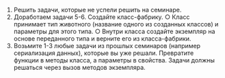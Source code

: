 1. Решить задачи, которые не успели решить на семинаре.
2. Доработаем задачи 5-6. Создайте класс-фабрику.
○ Класс принимает тип животного (название одного из созданных классов)
и параметры для этого типа.
○ Внутри класса создайте экземпляр на основе переданного типа и
верните его из класса-фабрики.
3. Возьмите 1-3 любые задачи из прошлых семинаров (например сериализация
данных), которые вы уже решали. Превратите функции в методы класса, а
параметры в свойства. Задачи должны решаться через вызов методов
экземпляра. 
